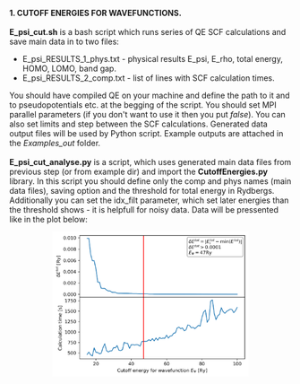 **1. CUTOFF ENERGIES FOR WAVEFUNCTIONS.**<br>
<br>**E_psi_cut.sh** is a bash script which runs series of QE SCF calculations and save main data in to two files: 
- E_psi_RESULTS_1_phys.txt - physical results E_psi, E_rho, total energy, HOMO, LOMO, band gap.
- E_psi_RESULTS_2_comp.txt - list of lines with SCF calculation times.

You should have compiled QE on your machine and define the path to it and to pseudopotentials etc. at the begging of the script. You should set MPI parallel parameters (if you don't want to use it then you put *false*). You can also set limits and step between the SCF calculations. Generated data output files will be used by Python script. Example outputs are attached in the *Examples_out* folder.<br>
<br>**E_psi_cut_analyse.py** is a script, which uses generated main data files from previous step (or from example dir) and import the **CutoffEnergies.py** library. In this script you should define only the comp and phys names (main data files), saving option and the threshold for total energy in Rydbergs. Additionally you can set the idx_filt parameter, which set later energies than the threshold shows - it is helpfull for noisy data. Data will be pressented like in the plot below:
<p align="center">
  <img src="https://github.com/Miloszek1990/Automted_QE/blob/master/Cutoff_energies/Examples_out/E_psi.png" width="350" title="hover text">
</p>

